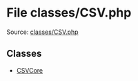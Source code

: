File classes/CSV.php
=========
Source: [classes/CSV.php](https://github.com/PrestaShop/PrestaShop/blob/1.6.1.1/classes/CSV.php)


Classes
-------

* [CSVCore](class.CSVCore.md)

